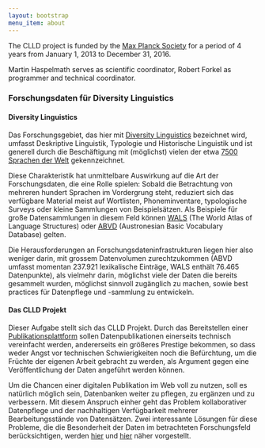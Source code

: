 ```yaml
---
layout: bootstrap
menu_item: about
---
```


The CLLD project is funded by the [Max Planck Society](http://www.mpg.de) for a period of 4 years from
January 1, 2013 to December 31, 2016.

Martin Haspelmath serves as scientific coordinator, Robert Forkel as programmer and
technical coordinator.

### Forschungsdaten für Diversity Linguistics

#### Diversity Linguistics

Das Forschungsgebiet, das hier mit [Diversity Linguistics](http://dlc.hypotheses.org/about) bezeichnet wird,
umfasst Deskriptive Linguistik, Typologie und Historische Linguistik und
ist generell durch die Beschäftigung mit (möglichst) vielen der etwa 
[7500 Sprachen der Welt](http://glottolog.org/glottolog/glottologinformation) gekennzeichnet.

Diese Charakteristik hat unmittelbare Auswirkung auf die Art der Forschungsdaten, die 
eine Rolle spielen: Sobald die Betrachtung von mehreren hundert
Sprachen im Vordergrung steht, reduziert sich das verfügbare Material meist
auf Wortlisten, Phoneminventare, typologische Surveys oder kleine Sammlungen
von Beispielsätzen. Als Beispiele für große Datensammlungen in diesem Feld
können [WALS](http://wals.info) (The World Atlas of Language Structures) oder 
[ABVD](http://language.psy.auckland.ac.nz/austronesian/) 
(Austronesian Basic Vocabulary Database) gelten.

Die Herausforderungen an Forschungsdateninfrastrukturen liegen hier also 
weniger darin, mit grossem Datenvolumen zurechtzukommen (ABVD umfasst momentan
237.921 lexikalische Einträge, WALS enthält 76.465 Datenpunkte), als vielmehr 
darin, möglichst viele der Daten die bereits gesammelt wurden, möglichst 
sinnvoll zugänglich zu machen, sowie best practices für Datenpflege und 
-sammlung zu entwickeln.


#### Das CLLD Projekt

Dieser Aufgabe stellt sich das CLLD Projekt. Durch das Bereitstellen einer
[Publikationsplattform](http://clld.org/datasets.html) sollen Datenpublikationen 
einerseits technisch vereinfacht werden, 
andererseits ein größeres Prestige bekommen, so dass weder Angst
vor technischen Schwierigkeiten noch die Befürchtung, um die Früchte der
eigenen Arbeit gebracht zu werden, als Argument gegen eine Veröffentlichung der
Daten angeführt werden können.

Um die Chancen einer digitalen Publikation im Web voll zu nutzen, soll es
natürlich möglich sein, Datenbanken weiter zu pflegen, zu ergänzen und zu 
verbessern.
Mit diesem Anspruch einher geht das Problem kollaborativer Datenpflege und der
nachhaltigen Verfügbarkeit mehrerer Bearbeitungsstände von Datensätzen. Zwei
interessante Lösungen für diese Probleme, die die Besonderheit der Daten im
betrachteten Forschungsfeld berücksichtigen, werden 
[hier](http://clld.org/2015/02/03/open-source-research-data.html) und 
[hier](http://clld.org/2014/07/28/citing-clld-databases.html) näher vorgestellt.
